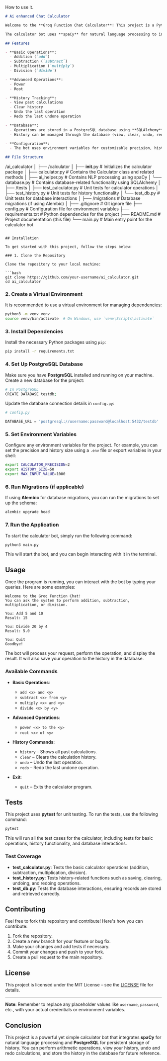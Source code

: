 How to use it.

```markdown
# Ai enhanced Chat Calculator

Welcome to the **Groq Function Chat Calculator**! This project is a Python-based calculator bot that uses natural language processing (NLP) to interact with users. The bot allows users to perform basic arithmetic operations like addition, subtraction, multiplication, and division. Additionally, it stores the history of calculations in a PostgreSQL database using **SQLAlchemy** and supports features like undo, redo, and history clearing.

The calculator bot uses **spaCy** for natural language processing to interpret user queries, and it stores the history of operations in a PostgreSQL database. You can ask the bot to perform calculations using conversational commands like "Add 5 and 10" or "Divide 20 by 4". It then returns the result and saves the operation to the history.

## Features

- **Basic Operations**: 
  - Addition (`add`)
  - Subtraction (`subtract`)
  - Multiplication (`multiply`)
  - Division (`divide`)

- **Advanced Operations**: 
  - Power
  - Root

- **History Tracking**:
  - View past calculations
  - Clear history
  - Undo the last operation
  - Redo the last undone operation

- **Database**:
  - Operations are stored in a PostgreSQL database using **SQLAlchemy**.
  - History can be managed through the database (view, clear, undo, redo).

- **Configuration**:
  - The bot uses environment variables for customizable precision, history size, and maximum input values.

## File Structure

```
/ai_calculator
│
├── /calculator
│   ├── __init__.py               # Initializes the calculator package
│   ├── calculator.py             # Contains the Calculator class and related methods
│   ├── ai_helper.py              # Contains NLP processing using spaCy
│   └── database.py               # Contains database-related functionality using SQLAlchemy
│
├── /tests
│   ├── test_calculator.py        # Unit tests for calculator operations
│   ├── test_history.py           # Unit tests for history functionality
│   └── test_db.py                # Unit tests for database interactions
│
├── /migrations                   # Database migrations (if using Alembic)
│
├── .gitignore                    # Git ignore file
├── config.py                     # Configuration file for environment variables
├── requirements.txt              # Python dependencies for the project
├── README.md                     # Project documentation (this file)
└── main.py                        # Main entry point for the calculator bot
```

## Installation

To get started with this project, follow the steps below:

### 1. Clone the Repository

Clone the repository to your local machine:

```bash
git clone https://github.com/your-username/ai_calculator.git
cd ai_calculator
```

### 2. Create a Virtual Environment

It is recommended to use a virtual environment for managing dependencies:

```bash
python3 -m venv venv
source venv/bin/activate  # On Windows, use `venv\Scripts\activate`
```

### 3. Install Dependencies

Install the necessary Python packages using `pip`:

```bash
pip install -r requirements.txt
```

### 4. Set Up PostgreSQL Database

Make sure you have **PostgreSQL** installed and running on your machine. Create a new database for the project:

```bash
# In PostgreSQL
CREATE DATABASE testdb;
```

Update the database connection details in `config.py`:

```python
# config.py

DATABASE_URL = 'postgresql://username:password@localhost:5432/testdb'
```

### 5. Set Environment Variables

Configure any environment variables for the project. For example, you can set the precision and history size using a `.env` file or export variables in your shell:

```bash
export CALCULATOR_PRECISION=2
export HISTORY_SIZE=50
export MAX_INPUT_VALUE=1000
```

### 6. Run Migrations (if applicable)

If using **Alembic** for database migrations, you can run the migrations to set up the schema:

```bash
alembic upgrade head
```

### 7. Run the Application

To start the calculator bot, simply run the following command:

```bash
python3 main.py
```

This will start the bot, and you can begin interacting with it in the terminal.

## Usage

Once the program is running, you can interact with the bot by typing your queries. Here are some examples:

```
Welcome to the Groq Function Chat!
You can ask the system to perform addition, subtraction, multiplication, or division.

You: Add 5 and 10
Result: 15

You: Divide 20 by 4
Result: 5.0

You: Quit
Goodbye!
```

The bot will process your request, perform the operation, and display the result. It will also save your operation to the history in the database.

### Available Commands

- **Basic Operations**:
  - `add <x> and <y>`
  - `subtract <x> from <y>`
  - `multiply <x> and <y>`
  - `divide <x> by <y>`
  
- **Advanced Operations**:
  - `power <x> to the <y>`
  - `root <x> of <y>`
  
- **History Commands**:
  - `history` – Shows all past calculations.
  - `clear` – Clears the calculation history.
  - `undo` – Undo the last operation.
  - `redo` – Redo the last undone operation.
  
- **Exit**:
  - `quit` – Exits the calculator program.

## Tests

This project uses **pytest** for unit testing. To run the tests, use the following command:

```bash
pytest
```

This will run all the test cases for the calculator, including tests for basic operations, history functionality, and database interactions.

### Test Coverage

- **test_calculator.py**: Tests the basic calculator operations (addition, subtraction, multiplication, division).
- **test_history.py**: Tests history-related functions such as saving, clearing, undoing, and redoing operations.
- **test_db.py**: Tests the database interactions, ensuring records are stored and retrieved correctly.

## Contributing

Feel free to fork this repository and contribute! Here's how you can contribute:

1. Fork the repository.
2. Create a new branch for your feature or bug fix.
3. Make your changes and add tests if necessary.
4. Commit your changes and push to your fork.
5. Create a pull request to the main repository.

## License

This project is licensed under the MIT License – see the [LICENSE](LICENSE) file for details.

---

**Note**: Remember to replace any placeholder values like `username`, `password`, etc., with your actual credentials or environment variables.

## Conclusion

This project is a powerful yet simple calculator bot that integrates **spaCy** for natural language processing and **PostgreSQL** for persistent storage of history. You can perform arithmetic operations, view your history, undo and redo calculations, and store the history in the database for future reference.
